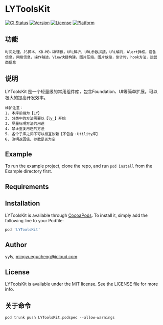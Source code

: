 # LYToolsKit

[![CI Status](https://img.shields.io/travis/yyly/LYToolsKit.svg?style=flat)](https://travis-ci.org/yyly/LYToolsKit)
[![Version](https://img.shields.io/cocoapods/v/LYToolsKit.svg?style=flat)](https://cocoapods.org/pods/LYToolsKit)
[![License](https://img.shields.io/cocoapods/l/LYToolsKit.svg?style=flat)](https://cocoapods.org/pods/LYToolsKit)
[![Platform](https://img.shields.io/cocoapods/p/LYToolsKit.svg?style=flat)](https://cocoapods.org/pods/LYToolsKit)

## 功能
```工具组件
时间处理，JS脚本，KB-MB-GB转换，URL解析，URL参数拼接，URL编码，Alert弹框，设备信息，网络信息，操作轴迹，View快捷构建，图片压缩，图片放缩，倒计时，hook方法，运营商信息
```

## 说明
LYToolsKit 是一个轻量级的常用组件库，包含Foundation、UI等简单扩展，可以极大的提高开发效率。
```
维护注意：
1. 本库前缀为【LY】
2. 分类中的方法需要以【ly_】开始
3. 尽量标明方法的用途
4. 禁止重复用途的方法
5. 各个子库之间不可以相互依赖【不包含：Utility库】
6. 注明返回值、参数是否为空
```

## Example

To run the example project, clone the repo, and run `pod install` from the Example directory first.

## Requirements

## Installation

LYToolsKit is available through [CocoaPods](https://cocoapods.org). To install
it, simply add the following line to your Podfile:

```ruby
pod 'LYToolsKit'
```

## Author

yyly, mingyuegucheng@icloud.com

## License

LYToolsKit is available under the MIT license. See the LICENSE file for more info.

## 关于命令
```提交新版到cocoapods
pod trunk push LYToolsKit.podspec --allow-warnings
```

